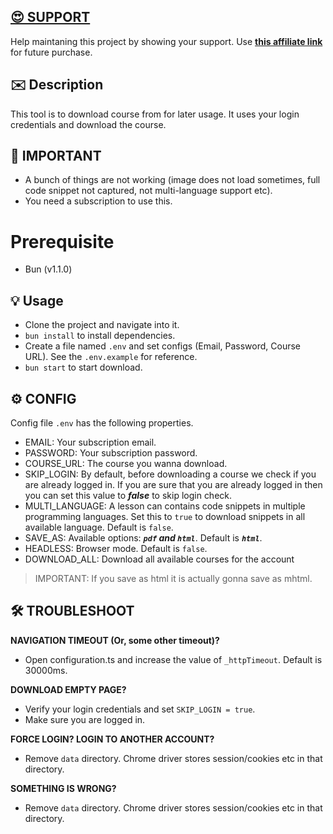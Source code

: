 ## [😍 SUPPORT](https://www.educative.io?aff=xkwW)
Help maintaning this project by showing your support. Use **[this affiliate link](https://www.educative.io?aff=xkwW)** for future purchase.

## ✉️ Description
This tool is to download course from for later usage. It uses your login credentials and download the course.

## 🧯 IMPORTANT
- A bunch of things are not working (image does not load sometimes, full code snippet not captured, not multi-language support etc).
- You need a subscription to use this.

# Prerequisite
- Bun (v1.1.0)

## 💡 Usage
- Clone the project and navigate into it.
- `bun install` to install dependencies.
- Create a file named `.env` and set configs (Email, Password, Course URL). See the `.env.example` for reference.
- `bun start` to start download.

## ⚙️ CONFIG
Config file `.env` has the following properties.
- EMAIL: Your subscription email.
- PASSWORD: Your subscription password.
- COURSE_URL: The course you wanna download.
- SKIP_LOGIN: By default, before downloading a course we check if you are already logged in. If you are sure that you are already logged in then you can set this value to ___false___ to skip login check.
- MULTI_LANGUAGE: A lesson can contains code snippets in multiple programming languages. Set this to `true` to download snippets in all available language. Default is `false`.
- SAVE_AS: Available options: ___`pdf` and `html`___. Default is ___`html`___.
- HEADLESS: Browser mode. Default is `false`.
- DOWNLOAD_ALL: Download all available courses for the account

> IMPORTANT: If you save as html it is actually gonna save as mhtml.


## 🛠 TROUBLESHOOT

**NAVIGATION TIMEOUT (Or, some other timeout)?**
- Open configuration.ts and increase the value of `_httpTimeout`. Default is 30000ms.

**DOWNLOAD EMPTY PAGE?**
- Verify your login credentials and set `SKIP_LOGIN = true`.
- Make sure you are logged in.

**FORCE LOGIN? LOGIN TO ANOTHER ACCOUNT?**
- Remove `data` directory. Chrome driver stores session/cookies etc in that directory.

**SOMETHING IS WRONG?**
- Remove `data` directory. Chrome driver stores session/cookies etc in that directory.
